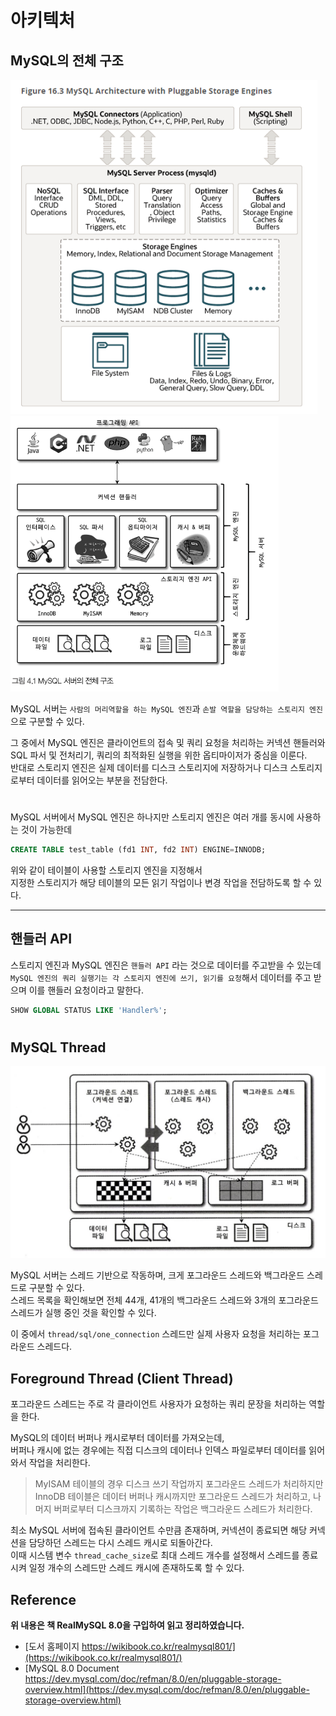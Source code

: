# 아키텍처

## MySQL의 전체 구조
<img src="img/mysql_architecture01.png"  width="491" height="535"><img src="img/mysql_engine.png" width="429" height="441">

MySQL 서버는 ```사람의 머리역할을 하는 MySQL 엔진```과 ```손발 역할을 담당하는 스토리지 엔진```으로 구분할 수 있다.  

그 중에서 MySQL 엔진은 클라이언트의 접속 및 쿼리 요청을 처리하는 커넥션 핸들러와 SQL 파서 및 전처리기, 쿼리의 최적화된 실행을 위한 옵티마이저가 중심을 이룬다.  
반대로 스토리지 엔진은 실제 데이터를 디스크 스토리지에 저장하거나 디스크 스토리지로부터 데이터를 읽어오는 부분을 전담한다.  

#
  
MySQL 서버에서 MySQL 엔진은 하나지만 스토리지 엔진은 여러 개를 동시에 사용하는 것이 가능한데  

```sql
CREATE TABLE test_table (fd1 INT, fd2 INT) ENGINE=INNODB;
```
 
위와 같이 테이블이 사용할 스토리지 엔진을 지정해서  
지정한 스토리지가 해당 테이블의 모든 읽기 작업이나 변경 작업을 전담하도록 할 수 있다.

---

## 핸들러 API

스토리지 엔진과 MySQL 엔진은 ```핸들러 API``` 라는 것으로 데이터를 주고받을 수 있는데  
```MySQL 엔진의 쿼리 실행기는 각 스토리지 엔진에 쓰기, 읽기를 요청```해서 데이터를 주고 받으며 이를 핸들러 요청이라고 말한다.

```sql
SHOW GLOBAL STATUS LIKE 'Handler%';
```

#

## MySQL Thread

![](img/mysql_thread01.png)

MySQL 서버는 스레드 기반으로 작동하며, 크게 포그라운드 스레드와 백그라운드 스레드로 구분할 수 있다.  
스레드 목록을 확인해보면 전체 44개, 41개의 백그라운드 스레드와 3개의 포그라운드 스레드가 실행 중인 것을 확인할 수 있다.  
  
이 중에서 ```thread/sql/one_connection``` 스레드만 실제 사용자 요청을 처리하는 포그라운드 스레드다.  

## Foreground Thread (Client Thread)

포그라운드 스레드는 주로 각 클라이언트 사용자가 요청하는 쿼리 문장을 처리하는 역할을 한다.  
  
MySQL의 데이터 버퍼나 캐시로부터 데이터를 가져오는데,  
버퍼나 캐시에 없는 경우에는 직접 디스크의 데이터나 인덱스 파일로부터 데이터를 읽어와서 작업을 처리한다.

> MyISAM 테이블의 경우 디스크 쓰기 작업까지 포그라운드 스레드가 처리하지만  
> InnoDB 테이블은 데이터 버퍼나 캐시까지만 포그라운드 스레드가 처리하고, 나머지 버퍼로부터 디스크까지 기록하는 작업은 백그라운드 스레드가 처리한다.
  
최소 MySQL 서버에 접속된 클라이언트 수만큼 존재하며, 커넥션이 종료되면 해당 커넥션을 담당하던 스레드는 다시 스레드 캐시로 되돌아간다.  
이때 시스템 변수 ```thread_cache_size```로 최대 스레드 개수를 설정해서 스레드를 종료시켜 일정 개수의 스레드만 스레드 캐시에 존재하도록 할 수 있다.  

## Reference

**위 내용은 책 RealMySQL 8.0을 구입하여 읽고 정리하였습니다.**
- [도서 홈페이지 https://wikibook.co.kr/realmysql801/](https://wikibook.co.kr/realmysql801/)
- [MySQL 8.0 Document https://dev.mysql.com/doc/refman/8.0/en/pluggable-storage-overview.html](https://dev.mysql.com/doc/refman/8.0/en/pluggable-storage-overview.html)
